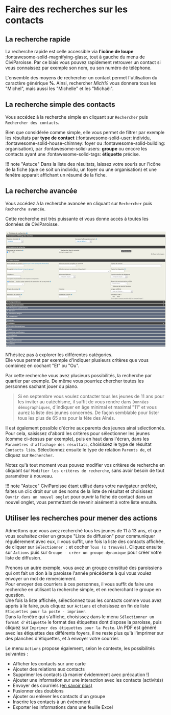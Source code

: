 # Faire des recherches sur les contacts

## La recherche rapide

La recherche rapide est celle accessible via **l'icône de loupe** :fontawesome-solid-magnifying-glass:, tout à gauche du menu de CiviParoisse.
Par ce biais vous pouvez rapidement retrouver un contact si vous connaissez par exemple son nom, ou son numéro de téléphone.

L'ensemble des moyens de rechercher un contact permet l'utilisation du caractère générique **%**. Ainsi, rechercher *Mich%* vous donnera tous les "Michel", mais aussi les "Michelle" et les "Michaël".

## La recherche simple des contacts

Vous accédez à la recherche simple en cliquant sur `Rechercher` puis `Rechercher des contacts`.

Bien que considérée comme simple, elle vous permet de filtrer par exemple les résultats par **type de contact** (:fontawesome-solid-user: individu, :fontawesome-solid-house-chimney: foyer ou :fontawesome-solid-building: organisation), par :fontawesome-solid-users: **groupe** ou encore les contacts ayant une :fontawesome-solid-tags: **étiquette** précise.

!!! note "Astuce"
    Dans la liste des résultats, laissez votre souris sur l'icône de la fiche (que ce soit un individu, un foyer ou une organisation) et une fenêtre apparait affichant un résumé de la fiche.

## La recherche avancée

Vous accédez à la recherche avancée en cliquant sur `Rechercher` puis `Recherche avancée`.

Cette recherche est très puissante et vous donne accès à toutes les données de CiviParoisse.

![recherche avancee](img/recherche_avancee.png)

N'hésitez pas à explorer les différentes catégories.  
Elle vous permet par exemple d'indiquer plusieurs critères que vous combinez en cochant "Et" ou "Ou".

Par cette recherche vous avez plusieurs possibilités, la recherche par quartier par exemple. De même vous pourriez chercher toutes les personnes sachant jouer du piano.

> Si en septembre vous voulez contacter tous les jeunes de 11 ans pour les inviter au catéchisme, il suffit de vous rendre dans `Données démographiques`, d'indiquer en âge minimal et maximal "11" et vous aurez la liste des jeunes concernés. De façon semblable pour lister tous les plus de 65 ans pour la fête des Aînés.

Il est également possible d'écrire aux parents des jeunes ainsi sélectionnés. Pour cela, saisissez d'abord les critères pour sélectionner les jeunes (comme ci-dessus par exemple), puis en haut dans l'écran, dans les `Paramètres d'affichage des résultats`, choisissez le type de résultat `Contacts liés`. Sélectionnez ensuite le type de relation `Parents de`, et cliquez sur `Rechercher`.

Notez qu'à tout moment vous pouvez modifier vos critères de recherche en cliquant sur `Modifier les critères de recherche`, sans avoir besoin de tout paramétrer à nouveau.

!!! note "Astuce"
    CiviParoisse étant utilisé dans votre navigateur préféré, faites un clic droit sur un des noms de la liste de résultat et choisissez `Ouvrir dans un nouvel onglet` pour ouvrir la fiche de contact dans un nouvel onglet, vous permettant de revenir aisément à votre liste ensuite.

## Utiliser les recherches pour mener des actions

Admettons que vous avez recherché tous les jeunes de 11 à 13 ans, et que vous souhaitez créer un groupe "Liste de diffusion" pour communiquer régulièrement avec eux, il vous suffit, une fois la liste des contacts affichée, de cliquer sur `Sélectionner :` et cocher `Tous (x trouvés)`. Cliquez ensuite sur `Actions` puis sur `Groupe - créer un groupe dynamique` pour créer votre liste de diffusion.

Prenons un autre exemple, vous avez un groupe constitué des paroissiens qui ont fait un don à la paroisse l'année précédente à qui vous voulez envoyer un mot de remerciement.  
Pour envoyer des courriers à ces personnes, il vous suffit de faire une recherche en utilisant la recherche simple, et en recherchant le groupe en question.  
Une fois la liste affichée, sélectionnez tous les contacts comme vous avez appris à le faire, puis cliquez sur `Actions` et choisissez en fin de liste `Etiquettes pour la poste - imprimer`.  
Dans la fenêtre qui s'affiche, choisissez dans le menu `Sélectionner un format d'étiquette` le format des étiquettes dont dispose la paroisse, puis cliquez sur `Imprimer des étiquettes pour la Poste`. Un PDF est généré avec les étiquettes des différents foyers, il ne reste plus qu'à l'imprimer sur des planches d'étiquettes, et à envoyer votre courrier.

Le menu `Actions` propose également, selon le contexte, les possibilités suivantes :

* Afficher les contacts sur une carte
* Ajouter des relations aux contacts
* Supprimer les contacts (à manier évidemment avec précaution !)
* Ajouter une information sur une interaction avec les contacts (activités)
* Envoyer des courriels [(en savoir plus)](envoyer_un_courriel.md)
* Fusionner des doublons
* Ajouter ou enlever les contacts d'un groupe
* Inscrire les contacts à un événement
* Exporter les informations dans une feuille Excel
